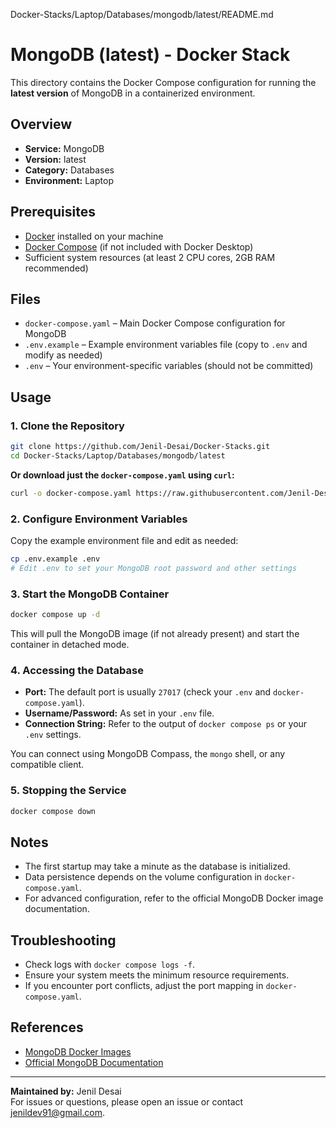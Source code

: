 Docker-Stacks/Laptop/Databases/mongodb/latest/README.md
# MongoDB (latest) - Docker Stack

This directory contains the Docker Compose configuration for running the **latest version** of MongoDB in a containerized environment.

## Overview

- **Service:** MongoDB
- **Version:** latest
- **Category:** Databases
- **Environment:** Laptop

## Prerequisites

- [Docker](https://docs.docker.com/get-docker/) installed on your machine
- [Docker Compose](https://docs.docker.com/compose/install/) (if not included with Docker Desktop)
- Sufficient system resources (at least 2 CPU cores, 2GB RAM recommended)

## Files

- `docker-compose.yaml` – Main Docker Compose configuration for MongoDB
- `.env.example` – Example environment variables file (copy to `.env` and modify as needed)
- `.env` – Your environment-specific variables (should not be committed)

## Usage

### 1. Clone the Repository

```sh
git clone https://github.com/Jenil-Desai/Docker-Stacks.git
cd Docker-Stacks/Laptop/Databases/mongodb/latest
```

**Or download just the `docker-compose.yaml` using `curl`:**

```sh
curl -o docker-compose.yaml https://raw.githubusercontent.com/Jenil-Desai/Docker-Stacks/main/Laptop/Databases/mongodb/latest/docker-compose.yaml
```

### 2. Configure Environment Variables

Copy the example environment file and edit as needed:

```sh
cp .env.example .env
# Edit .env to set your MongoDB root password and other settings
```

### 3. Start the MongoDB Container

```sh
docker compose up -d
```

This will pull the MongoDB image (if not already present) and start the container in detached mode.

### 4. Accessing the Database

- **Port:** The default port is usually `27017` (check your `.env` and `docker-compose.yaml`).
- **Username/Password:** As set in your `.env` file.
- **Connection String:** Refer to the output of `docker compose ps` or your `.env` settings.

You can connect using MongoDB Compass, the `mongo` shell, or any compatible client.

### 5. Stopping the Service

```sh
docker compose down
```

## Notes

- The first startup may take a minute as the database is initialized.
- Data persistence depends on the volume configuration in `docker-compose.yaml`.
- For advanced configuration, refer to the official MongoDB Docker image documentation.

## Troubleshooting

- Check logs with `docker compose logs -f`.
- Ensure your system meets the minimum resource requirements.
- If you encounter port conflicts, adjust the port mapping in `docker-compose.yaml`.

## References

- [MongoDB Docker Images](https://hub.docker.com/_/mongo)
- [Official MongoDB Documentation](https://docs.mongodb.com/)

---
**Maintained by:** Jenil Desai  
For issues or questions, please open an issue or contact [jenildev91@gmail.com](mailto:jenildev91@gmail.com).